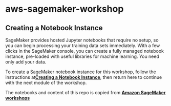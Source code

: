 # aws-sagemaker-workshop

## Creating a Notebook Instance
SageMaker provides hosted Jupyter notebooks that require no setup, so you can begin processing your training data sets immediately. With a few clicks in the SageMaker console, you can create a fully managed notebook instance, pre-loaded with useful libraries for machine learning. You need only add your data.

To create a SageMaker notebook instance for this workshop, follow the instructions at[**Creating a Notebook Instance**](NotebookCreation), then return here to continue with the next module of the workshop.


The notebooks and content of this repo is copied from [**Amazon SageMaker workshops**](https://github.com/awslabs/amazon-sagemaker-workshop)
